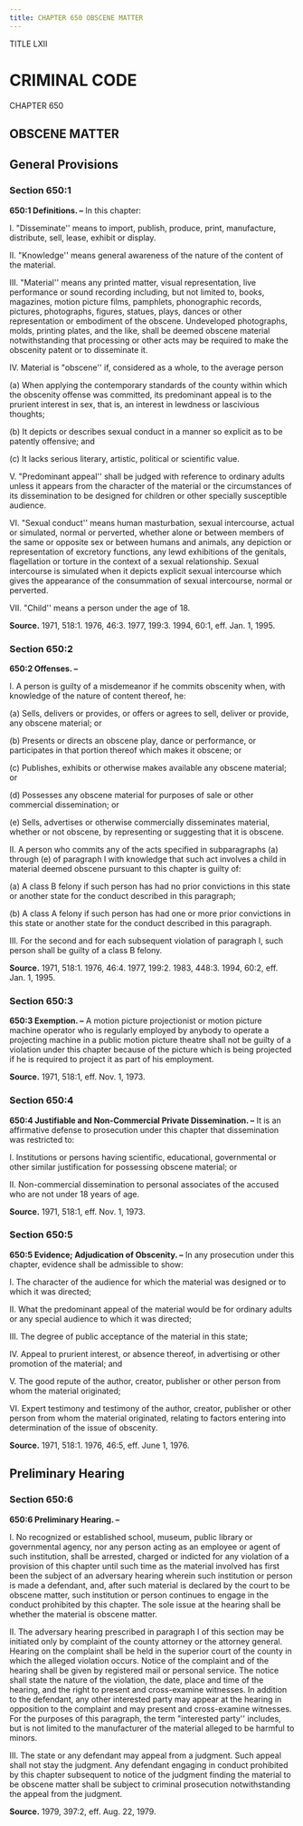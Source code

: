 ```yaml
---
title: CHAPTER 650 OBSCENE MATTER
---
```


TITLE LXII
                                             
CRIMINAL CODE
=============

CHAPTER 650
                                             
OBSCENE MATTER
--------------

General Provisions
------------------

### Section 650:1

 **650:1 Definitions. –** In this chapter:
                                             
 I. "Disseminate'' means to import, publish, produce, print,
manufacture, distribute, sell, lease, exhibit or display.
                                             
 II. "Knowledge'' means general awareness of the nature of the
content of the material.
                                             
 III. "Material'' means any printed matter, visual representation,
live performance or sound recording including, but not limited to,
books, magazines, motion picture films, pamphlets, phonographic records,
pictures, photographs, figures, statues, plays, dances or other
representation or embodiment of the obscene. Undeveloped photographs,
molds, printing plates, and the like, shall be deemed obscene material
notwithstanding that processing or other acts may be required to make
the obscenity patent or to disseminate it.
                                             
 IV. Material is "obscene'' if, considered as a whole, to the average
person
                                             
 (a) When applying the contemporary standards of the county within
which the obscenity offense was committed, its predominant appeal is to
the prurient interest in sex, that is, an interest in lewdness or
lascivious thoughts;
                                             
 (b) It depicts or describes sexual conduct in a manner so
explicit as to be patently offensive; and
                                             
 (c) It lacks serious literary, artistic, political or scientific
value.
                                             
 V. "Predominant appeal'' shall be judged with reference to ordinary
adults unless it appears from the character of the material or the
circumstances of its dissemination to be designed for children or other
specially susceptible audience.
                                             
 VI. "Sexual conduct'' means human masturbation, sexual intercourse,
actual or simulated, normal or perverted, whether alone or between
members of the same or opposite sex or between humans and animals, any
depiction or representation of excretory functions, any lewd exhibitions
of the genitals, flagellation or torture in the context of a sexual
relationship. Sexual intercourse is simulated when it depicts explicit
sexual intercourse which gives the appearance of the consummation of
sexual intercourse, normal or perverted.
                                             
 VII. "Child'' means a person under the age of 18.

**Source.** 1971, 518:1. 1976, 46:3. 1977, 199:3. 1994, 60:1, eff. Jan.
1, 1995.

### Section 650:2

 **650:2 Offenses. –**
                                             
 I. A person is guilty of a misdemeanor if he commits obscenity when,
with knowledge of the nature of content thereof, he:
                                             
 (a) Sells, delivers or provides, or offers or agrees to sell,
deliver or provide, any obscene material; or
                                             
 (b) Presents or directs an obscene play, dance or performance, or
participates in that portion thereof which makes it obscene; or
                                             
 (c) Publishes, exhibits or otherwise makes available any obscene
material; or
                                             
 (d) Possesses any obscene material for purposes of sale or other
commercial dissemination; or
                                             
 (e) Sells, advertises or otherwise commercially disseminates
material, whether or not obscene, by representing or suggesting that it
is obscene.
                                             
 II. A person who commits any of the acts specified in subparagraphs
(a) through (e) of paragraph I with knowledge that such act involves a
child in material deemed obscene pursuant to this chapter is guilty of:
                                             
 (a) A class B felony if such person has had no prior convictions
in this state or another state for the conduct described in this
paragraph;
                                             
 (b) A class A felony if such person has had one or more prior
convictions in this state or another state for the conduct described in
this paragraph.
                                             
 III. For the second and for each subsequent violation of paragraph
I, such person shall be guilty of a class B felony.

**Source.** 1971, 518:1. 1976, 46:4. 1977, 199:2. 1983, 448:3. 1994,
60:2, eff. Jan. 1, 1995.

### Section 650:3

 **650:3 Exemption. –** A motion picture projectionist or motion
picture machine operator who is regularly employed by anybody to operate
a projecting machine in a public motion picture theatre shall not be
guilty of a violation under this chapter because of the picture which is
being projected if he is required to project it as part of his
employment.

**Source.** 1971, 518:1, eff. Nov. 1, 1973.

### Section 650:4

 **650:4 Justifiable and Non-Commercial Private Dissemination. –** It
is an affirmative defense to prosecution under this chapter that
dissemination was restricted to:
                                             
 I. Institutions or persons having scientific, educational,
governmental or other similar justification for possessing obscene
material; or
                                             
 II. Non-commercial dissemination to personal associates of the
accused who are not under 18 years of age.

**Source.** 1971, 518:1, eff. Nov. 1, 1973.

### Section 650:5

 **650:5 Evidence; Adjudication of Obscenity. –** In any prosecution
under this chapter, evidence shall be admissible to show:
                                             
 I. The character of the audience for which the material was designed
or to which it was directed;
                                             
 II. What the predominant appeal of the material would be for
ordinary adults or any special audience to which it was directed;
                                             
 III. The degree of public acceptance of the material in this state;
                                             
 IV. Appeal to prurient interest, or absence thereof, in advertising
or other promotion of the material; and
                                             
 V. The good repute of the author, creator, publisher or other person
from whom the material originated;
                                             
 VI. Expert testimony and testimony of the author, creator, publisher
or other person from whom the material originated, relating to factors
entering into determination of the issue of obscenity.

**Source.** 1971, 518:1. 1976, 46:5, eff. June 1, 1976.

Preliminary Hearing
-------------------

### Section 650:6

 **650:6 Preliminary Hearing. –**
                                             
 I. No recognized or established school, museum, public library or
governmental agency, nor any person acting as an employee or agent of
such institution, shall be arrested, charged or indicted for any
violation of a provision of this chapter until such time as the material
involved has first been the subject of an adversary hearing wherein such
institution or person is made a defendant, and, after such material is
declared by the court to be obscene matter, such institution or person
continues to engage in the conduct prohibited by this chapter. The sole
issue at the hearing shall be whether the material is obscene matter.
                                             
 II. The adversary hearing prescribed in paragraph I of this section
may be initiated only by complaint of the county attorney or the
attorney general. Hearing on the complaint shall be held in the superior
court of the county in which the alleged violation occurs. Notice of the
complaint and of the hearing shall be given by registered mail or
personal service. The notice shall state the nature of the violation,
the date, place and time of the hearing, and the right to present and
cross-examine witnesses. In addition to the defendant, any other
interested party may appear at the hearing in opposition to the
complaint and may present and cross-examine witnesses. For the purposes
of this paragraph, the term "interested party'' includes, but is not
limited to the manufacturer of the material alleged to be harmful to
minors.
                                             
 III. The state or any defendant may appeal from a judgment. Such
appeal shall not stay the judgment. Any defendant engaging in conduct
prohibited by this chapter subsequent to notice of the judgment finding
the material to be obscene matter shall be subject to criminal
prosecution notwithstanding the appeal from the judgment.

**Source.** 1979, 397:2, eff. Aug. 22, 1979.
